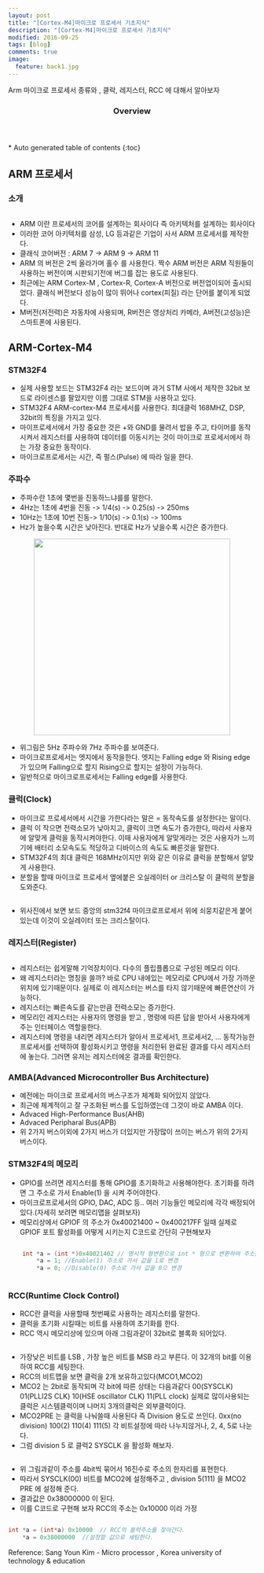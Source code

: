 ```yaml
---
layout: post
title: "[Cortex-M4]마이크로 프로세서 기초지식"
description: "[Cortex-M4]마이크로 프로세서 기초지식" 
modified: 2016-09-25
tags: [blog]
comments: true
image:
  feature: back1.jpg
---
```


Arm 마이크로 프로세서 종류와 , 클락, 레지스터, RCC 에 대해서 알아보자
 

<section id="table-of-contents" class="toc">
  <header>
    <h3>Overview</h3>
  </header>
<div id="drawer" markdown="1">
*  Auto generated table of contents
{:toc}
</div>
</section><!-- /#table-of-contents -->



## ARM 프로세서

### 소개
<figure>
	<p style="text-align: center;">	
		<img src="/images/arm.PNG" alt="">
	</p>
</figure>

- ARM 이란 프로세서의 코어를 설계하는 회사이다 즉 아키텍처를 설계하는 회사이다 
- 이러한 코어 아키텍처를 삼성, LG 등과같은 기업이 사서 ARM 프로세서를 제작한다.
- 클래식 코어버전 : ARM 7 -> ARM 9 -> ARM 11
- ARM 의 버전은 2씩 올라가며 홀수 를 사용한다. 짝수 ARM 버전은 ARM 직원들이 사용하는 버전이며 시판되기전에 버그를 잡는 용도로 사용된다.
- 최근에는 ARM Cortex-M , Cortex-R, Cortex-A 버전으로 버전업이되어 출시되었다. 클래식 버전보다 성능이 많이 뛰어나 cortex(피질) 라는 단어를 붙이게 되었다.
- M버전(저전력)은 자동차에 사용되며, R버전은 영상처리 카메라, A버전(고성능)은 스마트폰에 사용된다.
 
## ARM-Cortex-M4 

### STM32F4

- 실제 사용할 보드는 STM32F4 라는 보드이며 과거 STM 사에서 제작한 32bit 보드로 라이센스를 팔았지만 이름 그대로 STM을 사용하고 있다.
- STM32F4 ARM-cortex-M4 프로세서를 사용한다. 최대클럭 168MHZ, DSP, 32bit의 특징을 가지고 있다.
- 마이프로세서에서 가장 중요한 것은 +와 GND를 물려서 밥을 주고, 타이머를 동작시켜서 레지스터를 사용하여 데이터를 이동시키는 것이 마이크로 프로세서에서 하는 가장 중요한 동작이다.
- 마이크로프로세서는 시간, 즉 펄스(Pulse) 에 따라 일을 한다.
 

### 주파수

- 주파수란 1초에 몇번을 진동하느냐를를 말한다.
- 4Hz는 1초에 4번을 진동 -> 1/4(s) -> 0.25(s) -> 250ms 
- 10Hz는 1초에 10번 진동-> 1/10(s) -> 0.1(s) -> 100ms 
- Hz가 높을수록 시간은 낮아진다. 반대로 Hz가 낮을수록 시간은 증가한다.

<figure>
<p style="text-align: center;">	
	<img src="/images/pulse.png" width="400">
</p>
</figure>

- 위그림은 5Hz 주파수와 7Hz 주파수를 보여준다.
- 마이크로프로세서는 엣지에서 동작을한다. 엣지는 Falling edge 와 Rising edge 가 있으며 Falling으로 할지 Rising으로 할지는 설정이 가능하다.
- 일반적으로 마이크로프로세서는 Falling edge를 사용한다.

### 클럭(Clock)

- 마이크로 프로세서에서 시간을 가한다라는 말은 = 동작속도를 설정한다는 말이다.
- 클럭 이 작으면 전력소모가 낮아지고, 클럭이 크면 속도가 증가한다, 따라서 사용자에 알맞게 클럭을 동작시켜야한다. 이때 사용자에게 알맞게라는 것은 사용자가 느끼기에 배터리 소모속도도 적당하고 디바이스의 속도도 빠른것을 말한다.
- STM32F4의 최대 클럭은 168MHz이지만 위와 같은 이유로 클럭을 분할해서 알맞게 사용한다. 
- 분할을 할때 마이크로 프로세서 옆에붙은 오실레이터 or 크리스탈 이 클럭의 분할을 도와준다.

<figure>
<p style="text-align: center;">	
	<img src="/images/stm32f4.PNG" alt="">
</p>
</figure>

- 위사진에서 보면 보드 중앙의 stm32f4 마이크로프로세서 위에 쇠뭉치같은게 붙어있는데 이것이 오실레이터 또는 크리스탈이다.

### 레지스터(Register)

<figure>
	<img src="/images/register.png" alt="">
</figure>

- 레지스터는 쉽게말해 기억장치이다. 다수의 플립플롭으로 구성된 메모리 이다.
- 왜 레지스터라는 명칭을 쓸까? 바로 CPU 내에있는 메모리로 CPU에서 가장 가까운 위치에 있기때문이다. 실제로 이 레지스터는 버스를 타지 않기때문에 빠른연산이 가능하다.
- 레지스터는 빠른속도를 같는만큼 전력소모는 증가한다.
- 메모리인 레지스터는 사용자의 명령을 받고 , 명령에 따른 답을 받아서 사용자에게 주는 인터페이스 역할을한다.
- 레지스터에 명령을 내리면 레지스터가 알아서 프로세서1, 프로세서2, ... 동작가능한 프로세서를 선택하여 활성화시키고 명령을 처리한뒤 완료된 결과를 다시 레지스터에 놓는다. 그러면 유저는 레지스터에온 결과를 확인한다.
 
### AMBA(Advanced Microcontroller Bus Architecture)

- 예전에는 마이크로 프로세서의 버스구조가 체계화 되어있지 않았다.
- 최근에 체계적이고 잘 구조화된 버스를 도입하였는데 그것이 바로 AMBA 이다.
- Advaced High-Performance Bus(AHB)
- Advaced Peripharal Bus(APB)
- 위 2가지 버스이외에 2가지 버스가 더있지만 가장많이 쓰이는 버스가 위의 2가지 버스이다.

### STM32F4의 메모리

- GPIO를 쓰려면 레지스터를 통해 GPIO를 초기화하고 사용해야한다. 초기화를 하려면 그 주소로 가서 Enable(1) 을 시켜 주어야한다.
- 마이크로프로세서의 GPIO, DAC, ADC 등.. 여러 기능들인 메모리에 각각 배정되어있다.(자세히 보려면 메모리맵을 살펴보자)
- 메모리상에서 GPIOF 의 주소가 0x40021400 ~ 0x400217FF 일때 실제로 GPIOF 포트 활성화를 어떻게 시키는지 C코드로 간단히 구현해보자

```c

	int *a = (int *)0x40021402 // 명시적 형변환으로 int * 형으로 변환하여 주소를 포인터변수 a에 저장
		*a = 1; //Enable(1) 주소로 가서 값을 1로 변경
		*a = 0; //Disable(0) 주소로 가서 값을 0으 변경
	
```

### RCC(Runtime Clock Control)

- RCC란 클럭을 사용할때 첫번째로 사용하는 레지스터를 말한다.
- 클럭을 초기화 시킬때는 비트를 사용하여 초기화를 한다.
- RCC 역시 메모리상에 있으며 아래 그림과같이 32bit로 블록화 되어있다.

<figure>
	<p style="text-align: center;">	
		<img src="/images/rcc1.png" alt="">
	</p>
</figure>

- 가장낮은 비트를 LSB , 가장 높은 비트를 MSB 라고 부른다. 이 32개의 bit를 이용하여 RCC를 세팅한다.
- RCC의 비트맵을 보면 클럭을 2개 보유하고있다(MCO1,MCO2)
- MCO2 는 2bit로 동작되며 각 bit에 따른 상태는 다음과같다 00(SYSCLK) 01(PLLI2S CLK) 10(HSE oscillator CLK) 11(PLL clock) 실제로 많이사용되는 클럭은 시스템클럭이며 나머지 3개의클럭은 외부클럭이다.
- MCO2PRE 는 클럭을 나눠쓸때 사용된다 즉 Division 용도로 쓰인다. 0xx(no division) 100(2) 110(4) 111(5)  각 비트설정에 따라 나누지않거나, 2, 4, 5로 나눈다.
- 그럼 division 5 로 클럭2 SYSCLK 을 활성화 해보자.

<figure>
	<p style="text-align: center;">	
		<img src="/images/rcc2.png" alt="">
	</p>
</figure>

- 위 그림과같이 주소를 4bit씩 묶어서 16진수로 주소의 한자리를 표현한다.
- 따라서 SYSCLK(00) 비트를 MCO2에 설정해주고 , division 5(111) 을 MCO2 PRE 에 설정해 준다.
- 결과값은 0x38000000 이 된다.
- 이를 C코드로 구현해 보자 RCC의 주소는 0x10000 이라 가정

```c

int *a = (int*a) 0x10000  // RCC의 블럭주소를 찿아간다.
	*a = 0x38000000  //설정할 값으로 세팅한다.

```


Reference: Sang Youn Kim - Micro processor , Korea university of technology & education
